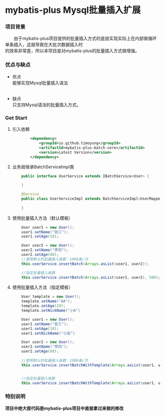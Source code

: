 # mybatis-plus Mysql批量插入扩展

### 项目背景

　　由于mybatis-plus项目提供的批量插入方式的底层实现实际上在内部做循环单条插入，这就导致在大批次数据插入时<br/>
的效率非常差，所以本项目是对mybatis-plus的批量插入方式做增强。


### 优点与缺点
* 优点<br/>
能够实现Mysql批量插入语法<br/><br/>

* 缺点<br/>
只支持Mysql语法的批量插入方式。

### Get Start
1. 引入依赖
    ```xml
            <dependency>
                <groupId>io.github.timoyung</groupId>
                <artifactId>mybatis-plus-batch-core</artifactId>
                <version>Latest Version</version>
            </dependency>
    ```

2. 业务层继承BatchServiceImpl类
    ```java
        public interface UserService extends IBatchService<User> {
   
        }
   
        @Service
        public class UserServiceImpl extends BatchServiceImpl<UserMapper, User> implements UserService {
        
        }

    ```    

3. 使用批量插入方法（默认模板）

    ```java
        User user1 = new User();
        user1.setName("张三");
        user1.setAge(18);

        User user2 = new User();
        user2.setName("李四");
        user2.setAge(88);
        //使用默认的批量插入条数：1000条/次
        this.userService.insertBatch(Arrays.asList(user1, user2));
   
        //指定批量插入条数
        this.userService.insertBatch(Arrays.asList(user1, user2), 500);

    ```    

4. 使用批量插入方法（指定模板）

    ```java
        User template = new User();
        template.setName("AA");
        template.setAge(20);
        template.setNickName("小A")
   
        User user1 = new User();
        user1.setName("张三");
        user1.setAge(18);
        user1.setNickName("小张")

        User user2 = new User();
        user2.setName("李四");
        user2.setAge(88);
        
        //使用默认的批量插入条数：1000条/次
        this.userService.insertBatchWithTemplate(Arrays.asList(user1, user2), template);
   
   
        //指定批量插入条数
        this.userService.insertBatchWithTemplate(Arrays.asList(user1, user2), template, 500);
    ```    

### 特别说明

<strong>项目中绝大部代码是mybatis-plus项目中直接拿过来做的修改</strong>

